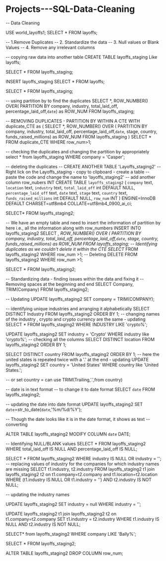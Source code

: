 # Projects---SQL-Data-Cleaning
-- Data Cleaning

USE world_layoffs1;
SELECT *
FROM layoffs;


-- 1.Remove Duplicates
-- 2. Standardize the data 
-- 3. Null values or Blank Values
-- 4. Remove any irrelevant columns


-- copying raw data into another table
CREATE TABLE layoffs_staging
Like layoffs;

SELECT *
FROM layoffs_staging;

INSERT layoffs_staging
SELECT *
FROM layoffs;

SELECT *
FROM layoffs_staging;

-- using partition by to find the duplicates
SELECT *,
ROW_NUMBER() OVER(
PARTITION BY company, industry, total_laid_off, percentage_laid_off,`date`) as ROW_NUM
FROM layoffs_staging;

-- REMOVING DUPLICATES - PARTITION BY WITHIN A CTE 
WITH duplicate_CTE as
(
SELECT *,
ROW_NUMBER() OVER (
PARTITION BY company, industry, total_laid_off, percentage_laid_off,`date`, stage, country, funds_raised_millions) as ROW_NUM
FROM layoffs_staging
)
SELECT *
FROM duplicate_CTE
WHERE row_num>1;

-- checking the duplicates and changing the partition by appropriately
select *
from layoffs_staging
WHERE company = 'Casper';

-- deleting the duplicates
-- CREATE ANOTHER TABLE 'Layoffs_staging2'
-- Right lick on the Layoffs_staging - copy to clipboard - create a table
-- paste the code and change the name to 'layoffs_staging2' 
-- add another column row_nubers INT
CREATE TABLE `layoffs_staging2` (
  `company` text,
  `location` text,
  `industry` text,
  `total_laid_off` int DEFAULT NULL,
  `percentage_laid_off` text,
  `date` text,
  `stage` text,
  `country` text,
  `funds_raised_millions` int DEFAULT NULL,
  `row_num` INT
) ENGINE=InnoDB DEFAULT CHARSET=utf8mb4 COLLATE=utf8mb4_0900_ai_ci;

SELECT*
FROM layoffs_staging2;

-- We have an empty table and need to insert the information of partition by here i.e., all the information along with row_numbers
INSERT INTO layoffs_staging2
SELECT *,
ROW_NUMBER() OVER (
PARTITION BY company, industry, total_laid_off, percentage_laid_off,`date`, stage, country, funds_raised_millions) as ROW_NUM
FROM layoffs_staging;
-- Identifying duplicates as we couldn't delete it within the CTE 
SELECT*
FROM layoffs_staging2
WHERE row_num >1;
-- Deleting
DELETE
FROM layoffs_staging2
WHERE row_num >1;

SELECT *
FROM layoffs_staging2;

-- Standardizing data - finding issues within the data and fixing it
-- Removing spaces at the beginning and end
SELECT Company, TRIM(Company)
FROM layoffs_staging2; 

-- Updating
UPDATE layoffs_staging2
SET company = TRIM(COMPANY);

-- identifying unique industries and arranging it alphabetically
SELECT DISTINCT Industry
FROM layoffs_staging2
ORDER BY 1;
-- changing names of the industry , crypto and crypto currency are the same - updating 
SELECT *
FROM layoffs_staging2
WHERE INDUSTRY LIKE 'crypto%';



UPDATE layoffs_staging2
SET industry = 'Crypto'
WHERE industry like 'crypto%';
-- checking all the columns
SELECT DISTINCT location
FROM layoffs_staging2
ORDER BY 1;

SELECT DISTINCT country
FROM layoffs_staging2
ORDER BY 1;
-- here the united states is repeated twice with a '.' at the end - updating
UPDATE layoffs_staging2
SET country = 'United States'
WHERE country like 'United States.';

-- or set country = can use TRIM(Trailing,'.',from country)

-- date is in text format
-- to change it to date format
SELECT `date`
FROM layoffs_staging2;

-- updating the date into date format
UPDATE layoffs_staging2
SET `date`=str_to_date(`date`,'%m/%d/%Y');

-- Though the date looks like it is in the date format, it shows as text
-- converting

ALTER TABLE layoffs_staging2
MODIFY COLUMN `date` DATE;

-- Identifying NULL/BLANK values
SELECT *
FROM layoffs_staging2
WHERE total_laid_off IS NULL
AND percentage_laid_off IS NULL;

SELECT *
FROM layoffs_staging2
WHERE industry IS NULL 
OR industry = '';
-- replacing values of industry for the companies for which industry names are missing
SELECT t1.industry, t2.industry
FROM layoffs_staging2 t1
join layoffs_staging2 t2
 on t1.company=t2.company
 and t1.location=t2.location
WHERE (t1.industry IS NULL OR t1.industry = '')
AND t2.industry IS NOT NULL;


-- updating the industry names

UPDATE layoffs_staging2
SET industry = null
WHERE industry = '';

UPDATE layoffs_staging2 t1
join layoffs_staging2 t2
 on t1.company=t2.company
SET t1.industry = t2.industry
WHERE t1.industry IS NULL 
AND t2.industry IS NOT NULL;

SELECT*
from layoffs_staging2
WHERE company LIKE 'Bally%';

SELECT *
FROM layoffs_staging2;

ALTER TABLE layoffs_staging2
DROP COLUMN row_num;


